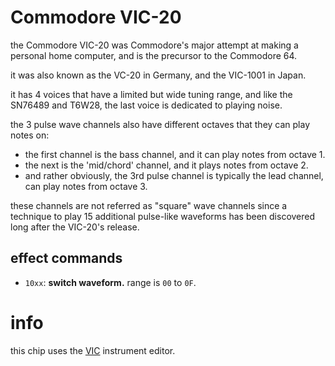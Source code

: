 # Commodore VIC-20

the Commodore VIC-20 was Commodore's major attempt at making a personal home computer, and is the precursor to the Commodore 64.

it was also known as the VC-20 in Germany, and the VIC-1001 in Japan.

it has 4 voices that have a limited but wide tuning range, and like the SN76489 and T6W28, the last voice is dedicated to playing noise.

the 3 pulse wave channels also have different octaves that they can play notes on:
- the first channel is the bass channel, and it can play notes from octave 1.
- the next is the 'mid/chord' channel, and it plays notes from octave 2.
- and rather obviously, the 3rd pulse channel is typically the lead channel, can play notes from octave 3.

these channels are not referred as "square" wave channels since a technique to play 15 additional pulse-like waveforms has been discovered long after the VIC-20's release.

## effect commands

- `10xx`: **switch waveform.** range is `00` to `0F`.

# info

this chip uses the [VIC](../4-instrument/vic.md) instrument editor.
